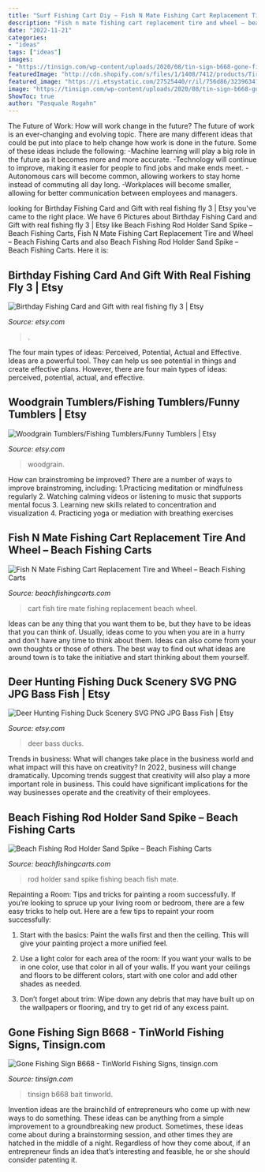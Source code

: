 ```yaml
---
title: "Surf Fishing Cart Diy ~ Fish N Mate Fishing Cart Replacement Tire And Wheel – Beach Fishing Carts"
description: "Fish n mate fishing cart replacement tire and wheel – beach fishing carts"
date: "2022-11-21"
categories:
- "ideas"
tags: ["ideas"]
images:
- "https://tinsign.com/wp-content/uploads/2020/08/tin-sign-b668-gone-fishing-rustic-fishing-boat-bait-lures-lake-beach-house-cabin-cave-tinworld-tinsign_com-565x800.jpg"
featuredImage: "http://cdn.shopify.com/s/files/1/1408/7412/products/Tire-for-fish-n-cart_20_Copy_800x.jpg?v=1525393439"
featured_image: "https://i.etsystatic.com/27525440/r/il/756d86/3239634177/il_1588xN.3239634177_1k0z.jpg"
image: "https://tinsign.com/wp-content/uploads/2020/08/tin-sign-b668-gone-fishing-rustic-fishing-boat-bait-lures-lake-beach-house-cabin-cave-tinworld-tinsign_com-565x800.jpg"
ShowToc: true
author: "Pasquale Rogahn"
---
```



The Future of Work: How will work change in the future?
The future of work is an ever-changing and evolving topic. There are many different ideas that could be put into place to help change how work is done in the future. Some of these ideas include the following: 
-Machine learning will play a big role in the future as it becomes more and more accurate. 
-Technology will continue to improve, making it easier for people to find jobs and make ends meet. 
-Autonomous cars will become common, allowing workers to stay home instead of commuting all day long. 
-Workplaces will become smaller, allowing for better communication between employees and managers.

	

		
looking for Birthday Fishing Card and Gift with real fishing fly 3 | Etsy you've came to the right place. We have 6 Pictures about Birthday Fishing Card and Gift with real fishing fly 3 | Etsy like Beach Fishing Rod Holder Sand Spike – Beach Fishing Carts, Fish N Mate Fishing Cart Replacement Tire and Wheel – Beach Fishing Carts and also Beach Fishing Rod Holder Sand Spike – Beach Fishing Carts. Here it is:
		
    
## Birthday Fishing Card And Gift With Real Fishing Fly 3 | Etsy

<img loading=lazy src="https://i.etsystatic.com/5402776/r/il/a5cb7f/1683052069/il_794xN.1683052069_pyhv.jpg" onerror="this.onerror=null;this.src='https://tse3.mm.bing.net/th?id=OIP.Z9EY05VK6k0_shsMtLuQzwHaF5&amp;pid=15.1';" alt="Birthday Fishing Card and Gift with real fishing fly 3 | Etsy">

_Source: etsy.com_

>. 

	

The four main types of ideas: Perceived, Potential, Actual and Effective.
Ideas are a powerful tool. They can help us see potential in things and create effective plans. However, there are four main types of ideas: perceived, potential, actual, and effective.

    
## Woodgrain Tumblers/Fishing Tumblers/Funny Tumblers | Etsy

<img loading=lazy src="https://i.etsystatic.com/22952122/r/il/dbacf6/2344748078/il_1588xN.2344748078_21if.jpg" onerror="this.onerror=null;this.src='https://tse2.mm.bing.net/th?id=OIP.irhQCJZmV_0CRgLA0mja6wHaJ3&amp;pid=15.1';" alt="Woodgrain Tumblers/Fishing Tumblers/Funny Tumblers | Etsy">

_Source: etsy.com_

>woodgrain. 

	

How can brainstroming be improved?
There are a number of ways to improve brainstroming, including: 
1.Practicing meditation or mindfulness regularly 
2. Watching calming videos or listening to music that supports mental focus 
3. Learning new skills related to concentration and visualization 
4. Practicing yoga or mediation with breathing exercises 

    
## Fish N Mate Fishing Cart Replacement Tire And Wheel – Beach Fishing Carts

<img loading=lazy src="http://cdn.shopify.com/s/files/1/1408/7412/products/Tire-for-fish-n-cart_20_Copy_800x.jpg?v=1525393439" onerror="this.onerror=null;this.src='https://tse2.mm.bing.net/th?id=OIP.SVCNmuJtApbtrGoAU7vyBQHaFl&amp;pid=15.1';" alt="Fish N Mate Fishing Cart Replacement Tire and Wheel – Beach Fishing Carts">

_Source: beachfishingcarts.com_

>cart fish tire mate fishing replacement beach wheel. 

	

Ideas can be any thing that you want them to be, but they have to be ideas that you can think of. Usually, ideas come to you when you are in a hurry and don't have any time to think about them. Ideas can also come from your own thoughts or those of others. The best way to find out what ideas are around town is to take the initiative and start thinking about them yourself.

    
## Deer Hunting Fishing Duck Scenery SVG PNG JPG Bass Fish | Etsy

<img loading=lazy src="https://i.etsystatic.com/27525440/r/il/756d86/3239634177/il_1588xN.3239634177_1k0z.jpg" onerror="this.onerror=null;this.src='https://tse3.mm.bing.net/th?id=OIP.TF4B3AABUg2IXfMrtELY6gHaHa&amp;pid=15.1';" alt="Deer Hunting Fishing Duck Scenery SVG PNG JPG Bass Fish | Etsy">

_Source: etsy.com_

>deer bass ducks. 

	

Trends in business: What will changes take place in the business world and what impact will this have on creativity?
In 2022, business will change dramatically. Upcoming trends suggest that creativity will also play a more important role in business. This could have significant implications for the way businesses operate and the creativity of their employees.

    
## Beach Fishing Rod Holder Sand Spike – Beach Fishing Carts

<img loading=lazy src="http://cdn.shopify.com/s/files/1/1408/7412/products/sand-spike-02_37c49193-d28a-466d-bf2b-d4701ba99cd9_800x.jpg?v=1524004250" onerror="this.onerror=null;this.src='https://tse3.mm.bing.net/th?id=OIP.1UXMA5MSJJWn3LljReKFYQHaJ4&amp;pid=15.1';" alt="Beach Fishing Rod Holder Sand Spike – Beach Fishing Carts">

_Source: beachfishingcarts.com_

>rod holder sand spike fishing beach fish mate. 

	

Repainting a Room: Tips and tricks for painting a room successfully.
If you’re looking to spruce up your living room or bedroom, there are a few easy tricks to help out. Here are a few tips to repaint your room successfully:
1) Start with the basics: Paint the walls first and then the ceiling. This will give your painting project a more unified feel.

2) Use a light color for each area of the room: If you want your walls to be in one color, use that color in all of your walls. If you want your ceilings and floors to be different colors, start with one color and add other shades as needed.

3) Don’t forget about trim: Wipe down any debris that may have built up on the wallpapers or flooring, and try to get rid of any excess paint.

    
## Gone Fishing Sign B668 - TinWorld Fishing Signs, Tinsign.com

<img loading=lazy src="https://tinsign.com/wp-content/uploads/2020/08/tin-sign-b668-gone-fishing-rustic-fishing-boat-bait-lures-lake-beach-house-cabin-cave-tinworld-tinsign_com-565x800.jpg" onerror="this.onerror=null;this.src='https://tse1.mm.bing.net/th?id=OIP.9epySZMwHjKHl1GtFwdRewHaKf&amp;pid=15.1';" alt="Gone Fishing Sign B668 - TinWorld Fishing Signs, tinsign.com">

_Source: tinsign.com_

>tinsign b668 bait tinworld. 

	

Invention ideas are the brainchild of entrepreneurs who come up with new ways to do something. These ideas can be anything from a simple improvement to a groundbreaking new product. Sometimes, these ideas come about during a brainstorming session, and other times they are hatched in the middle of a night. Regardless of how they come about, if an entrepreneur finds an idea that’s interesting and feasible, he or she should consider patenting it.

